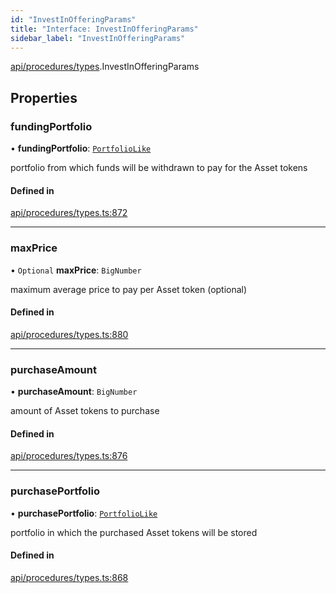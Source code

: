 ```yaml
---
id: "InvestInOfferingParams"
title: "Interface: InvestInOfferingParams"
sidebar_label: "InvestInOfferingParams"
---
```


[api/procedures/types](../../../../../modules/API/Procedures/Types/Types.md).InvestInOfferingParams

## Properties

### fundingPortfolio

• **fundingPortfolio**: [`PortfolioLike`](../../../../../modules/Types/Types.md#portfoliolike)

portfolio from which funds will be withdrawn to pay for the Asset tokens

#### Defined in

[api/procedures/types.ts:872](https://github.com/PolymeshAssociation/polymesh-sdk/blob/07a4c5b0/src/api/procedures/types.ts#L872)

___

### maxPrice

• `Optional` **maxPrice**: `BigNumber`

maximum average price to pay per Asset token (optional)

#### Defined in

[api/procedures/types.ts:880](https://github.com/PolymeshAssociation/polymesh-sdk/blob/07a4c5b0/src/api/procedures/types.ts#L880)

___

### purchaseAmount

• **purchaseAmount**: `BigNumber`

amount of Asset tokens to purchase

#### Defined in

[api/procedures/types.ts:876](https://github.com/PolymeshAssociation/polymesh-sdk/blob/07a4c5b0/src/api/procedures/types.ts#L876)

___

### purchasePortfolio

• **purchasePortfolio**: [`PortfolioLike`](../../../../../modules/Types/Types.md#portfoliolike)

portfolio in which the purchased Asset tokens will be stored

#### Defined in

[api/procedures/types.ts:868](https://github.com/PolymeshAssociation/polymesh-sdk/blob/07a4c5b0/src/api/procedures/types.ts#L868)
